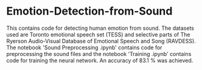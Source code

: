 # Emotion-Detection-from-Sound
This contains code for detecting human emotion from sound. 
The datasets used are Toronto emotional speech set (TESS) and selective parts of The Ryerson Audio-Visual Database of Emotional Speech and Song (RAVDESS).
          The notebook 'Sound Preprocessing .ipynb' contains code for preprocessing the sound files and the notebook 'Training .ipynb' contains code for training the neural network. 
An accuracy of 83.1 % was achieved.
